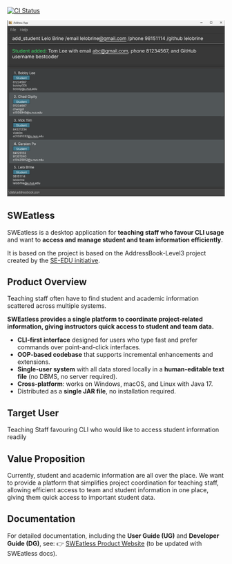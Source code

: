 [![CI Status](https://github.com/AY2526S1-CS2103T-F12-3/tp/actions/workflows/gradle.yml/badge.svg)](https://github.com/AY2526S1-CS2103T-F12-3/tp/actions)

![Ui](docs/images/Ui.png)

## SWEatless

SWEatless is a desktop application for **teaching staff who favour CLI usage** and want to **access and manage student and team information efficiently**.

It is based on the project is based on the AddressBook-Level3 project created by the [SE-EDU initiative](https://se-education.org).

## Product Overview

Teaching staff often have to find student and academic information scattered across multiple systems.

**SWEatless provides a single platform to coordinate project-related information, giving instructors quick access to student and team data.**

- **CLI-first interface** designed for users who type fast and prefer commands over point-and-click interfaces.
- **OOP-based codebase** that supports incremental enhancements and extensions.
- **Single-user system** with all data stored locally in a **human-editable text file** (no DBMS, no server required).
- **Cross-platform**: works on Windows, macOS, and Linux with Java 17.
- Distributed as a **single JAR file**, no installation required.

## Target User

Teaching Staff favouring CLI who would like to access student information readily

## Value Proposition

Currently, student and academic information are all over the place. We want to provide a platform that simplifies project coordination for teaching staff, allowing efficient access to team and student information in one place, giving them quick access to important student data.

## Documentation

For detailed documentation, including the **User Guide (UG)** and **Developer Guide (DG)**, see:
👉 [SWEatless Product Website](https://ay2526s1-cs2103t-f12-3.github.io/tp/) (to be updated with SWEatless docs).
